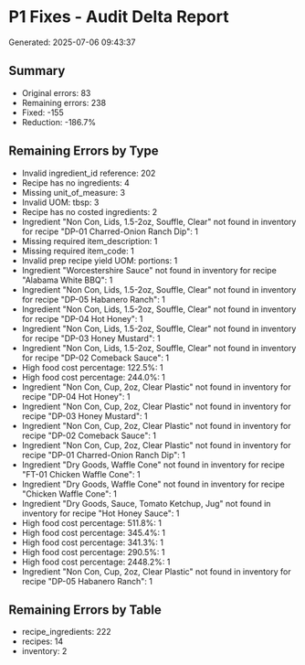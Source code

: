 # P1 Fixes - Audit Delta Report

Generated: 2025-07-06 09:43:37

## Summary

- Original errors: 83
- Remaining errors: 238
- Fixed: -155
- Reduction: -186.7%

## Remaining Errors by Type

- Invalid ingredient_id reference: 202
- Recipe has no ingredients: 4
- Missing unit_of_measure: 3
- Invalid UOM: tbsp: 3
- Recipe has no costed ingredients: 2
- Ingredient "Non Con, Lids, 1.5-2oz, Souffle, Clear" not found in inventory for recipe "DP-01 Charred-Onion Ranch Dip": 1
- Missing required item_description: 1
- Missing required item_code: 1
- Invalid prep recipe yield UOM: portions: 1
- Ingredient "Worcestershire Sauce" not found in inventory for recipe "Alabama White BBQ": 1
- Ingredient "Non Con, Lids, 1.5-2oz, Souffle, Clear" not found in inventory for recipe "DP-05 Habanero Ranch": 1
- Ingredient "Non Con, Lids, 1.5-2oz, Souffle, Clear" not found in inventory for recipe "DP-04 Hot Honey": 1
- Ingredient "Non Con, Lids, 1.5-2oz, Souffle, Clear" not found in inventory for recipe "DP-03 Honey Mustard": 1
- Ingredient "Non Con, Lids, 1.5-2oz, Souffle, Clear" not found in inventory for recipe "DP-02 Comeback Sauce": 1
- High food cost percentage: 122.5%: 1
- High food cost percentage: 244.0%: 1
- Ingredient "Non Con, Cup, 2oz, Clear Plastic" not found in inventory for recipe "DP-04 Hot Honey": 1
- Ingredient "Non Con, Cup, 2oz, Clear Plastic" not found in inventory for recipe "DP-03 Honey Mustard": 1
- Ingredient "Non Con, Cup, 2oz, Clear Plastic" not found in inventory for recipe "DP-02 Comeback Sauce": 1
- Ingredient "Non Con, Cup, 2oz, Clear Plastic" not found in inventory for recipe "DP-01 Charred-Onion Ranch Dip": 1
- Ingredient "Dry Goods, Waffle Cone" not found in inventory for recipe "FT-01 Chicken Waffle Cone": 1
- Ingredient "Dry Goods, Waffle Cone" not found in inventory for recipe "Chicken Waffle Cone": 1
- Ingredient "Dry Goods, Sauce, Tomato Ketchup, Jug" not found in inventory for recipe "Hot Honey Sauce": 1
- High food cost percentage: 511.8%: 1
- High food cost percentage: 345.4%: 1
- High food cost percentage: 341.3%: 1
- High food cost percentage: 290.5%: 1
- High food cost percentage: 2448.2%: 1
- Ingredient "Non Con, Cup, 2oz, Clear Plastic" not found in inventory for recipe "DP-05 Habanero Ranch": 1

## Remaining Errors by Table

- recipe_ingredients: 222
- recipes: 14
- inventory: 2
